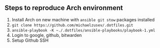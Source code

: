 ## Steps to reproduce Arch environment

1. Install Arch on new machine with `ansible git stow` packages installed
2. `git clone https://github.com/michaelzusev/.dotfiles.git`
3. `ansible-playbook -K ~./.dotfiles/ansible-playbooks/playbook-1.yml`
4. Login to google, github, bitwarden
5. Setup Github SSH

